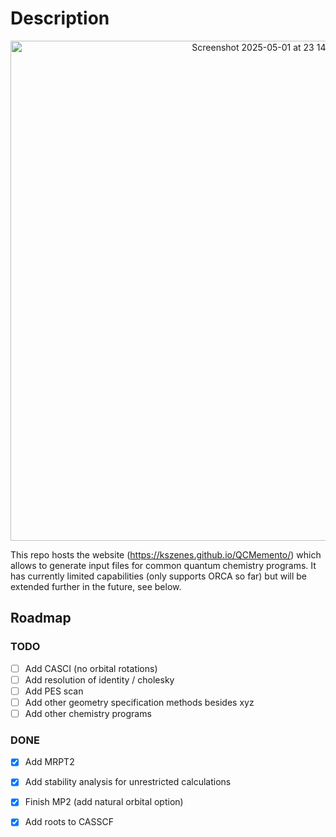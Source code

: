 # Description

<p align="center">
  <img width="800" alt="Screenshot 2025-05-01 at 23 14 33" src="https://github.com/user-attachments/assets/e832a342-9ac4-45ab-ae29-061259f46624" />
</p>

This repo hosts the website (https://kszenes.github.io/QCMemento/) which allows to generate input files for common quantum chemistry programs.
It has currently limited capabilities (only supports ORCA so far) but will be extended further in the future, see below.

## Roadmap

### TODO

- [ ] Add CASCI (no orbital rotations)
- [ ] Add resolution of identity / cholesky
- [ ] Add PES scan
- [ ] Add other geometry specification methods besides xyz
- [ ] Add other chemistry programs

### DONE
- [x] Add MRPT2
- [x] Add stability analysis for unrestricted calculations
- [x] Finish MP2 (add natural orbital option)
- [x] Add roots to CASSCF

